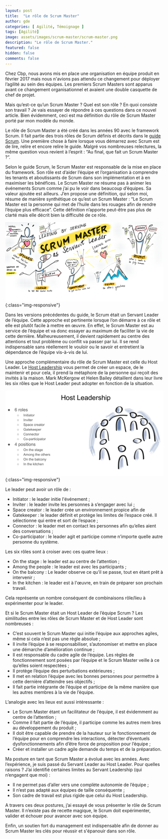 ```yaml
---
layout: post
title:  "Le rôle de Scrum Master"
author: gde
categories: [ Agilité, Témoignage ]
tags: [Agilité]
image: assets/images/scrum-master/scrum-master.png
description: "Le rôle de Scrum Master."
featured: false
hidden: false
comments: false
---
```



Chez Cbp, nous avons mis en place une organisation en équipe produit en février 2017 mais nous n'avions pas attendu ce changement pour déployer l’agilité au sein des équipes. Les premiers Scrum Masters sont apparus avant ce changement organisationnel et avaient une double casquette de chef de projet.

Mais qu’est-ce qu’un Scrum Master ? Quel est son rôle ? En quoi consiste son travail ? Je vais essayer de répondre à ces questions dans ce nouvel article. Bien évidemment, ceci est ma définition du rôle de Scrum Master porté par mon modèle du monde.

Le rôle de Scrum Master a été créé dans les années 90 avec le framework Scrum. Il fait partie des trois rôles de Scrum définis et décrits dans le [guide Scrum](https://scrumguides.org/scrum-guide.html). Une première chose à faire lorsque vous démarrez avec Scrum est de lire, relire et encore relire le guide.
Malgré vos nombreuses relectures, la même question vous revient à l’esprit : “Au final, que fait un Scrum Master ?”.

Selon le guide Scrum, le Scrum Master est responsable de la mise en place du framework. Son rôle est d’aider l’équipe et l’organisation à comprendre les tenants et aboutissants de Scrum dans son implémentation et à en maximiser les bénéfices.
Le Scrum Master ne résume pas à animer les événements Scrum comme j’ai pu le voir dans beaucoup d’équipes. Sa valeur ajoutée est ailleurs. J’en propose une définition, qui selon moi, résume de manière synthétique ce qu’est un Scrum Master : “Le Scrum Master est la personne qui met de l’huile dans les rouages afin de rendre l’équipe plus efficace”. Cette définition n’apporte peut-être pas plus de clarté mais elle décrit bien la difficulté de ce rôle.

![image](/assets/images/scrum-master/servant-leadership.png){:class="img-responsive"}

Dans les versions précédentes du guide, le Scrum était un Servant Leader de l’équipe. Cette approche est pertinente lorsque l’on démarre à ce rôle et elle est plutôt facile à mettre en œuvre. En effet, le Scrum Master est au service de l’équipe et va donc essayer au maximum de faciliter la vie de cette dernière. Malheureusement, il devient rapidement au centre des attentions et tout problème ou conflit va passer par lui. Il se rend indispensable sans réellement le vouloir ou le savoir et entretient la dépendance de l’équipe vis-à-vis de lui.

Une approche complémentaire du rôle de Scrum Master est celle du Host Leader.
Le [Host Leadership](http://hostleadership.com/) vous permet de créer un espace, de le maintenir et pour cela, il prend la métaphore de la personne qui reçoit des invités à la maison.
Mark McKergow et Helen Bailey détaillent dans leur livre les six rôles que le Host Leader peut adopter en fonction de la situation.

![image](/assets/images/scrum-master/host-leadership.png){:class="img-responsive"}

Le leader peut avoir un rôle de :
- Initiator : le leader initie l'événement ;
- Inviter : le leader invite les personnes à s’engager avec lui ;
- Space creator : le leader crée un environnement propice afin de
- Gatekeeper : le leader définit et protège les limites de l’espace créé. Il sélectionne qui entre et sort de l’espace ;
- Connector : le leader met en contact les personnes afin qu’elles aient des conversations ;
- Co-participator : le leader agit et participe comme n’importe quelle autre personne du système.

Les six rôles sont à croiser avec ces quatre lieux :
- On the stage : le leader est au centre de l’attention ;
- Among the people : le leader est avec les participants ;
- On the balcony : Le leader observe ce qu’il se passe, tout en étant prêt à intervenir ;
- In the kitchen : le leader est à l'œuvre, en train de préparer son prochain travail.

Cela représente un nombre conséquent de combinaisons rôle/lieu à expérimenter pour le leader.

Et si le Scrum Master était un Host Leader de l’équipe Scrum ? Les similitudes entre les rôles de Scrum Master et de Host Leader sont nombreuses :
- C’est souvent le Scrum Master qui initie l’équipe aux approches agiles, même si cela n’est pas une règle absolue ;
- Il invite l’équipe à se responsabiliser, s’autonomiser et mettre en place une démarche d’amélioration continue ;
- Il est responsable du cadre agile de l’équipe. Les règles de fonctionnement sont posées par l’équipe et le Scrum Master veille à ce qu’elles soient respectées ;
- Il protège l’équipe des perturbations extérieures ;
- Il met en relation l’équipe avec les bonnes personnes pour permettre à cette dernière d’atteindre ses objectifs ;
- Il fait partie intégrante de l’équipe et participe de la même manière que les autres membres à la vie de l’équipe.

L’analogie avec les lieux est aussi intéressante :
- Le Scrum Master étant un facilitateur de l’équipe, il est évidemment au centre de l’attention ;
- Comme il fait partie de l’équipe, il participe comme les autres mem	bres au développement du produit ;
- Il doit être capable de prendre de la hauteur sur le fonctionnement de l’équipe pour en comprendre les interactions, détecter d’éventuels dysfonctionnements afin d’être force de proposition pour l’équipe ;
- Créer et installer un cadre agile demande du temps et de la préparation.

Ma posture en tant que Scrum Master a évolué avec les années. Avec l’expérience, je suis passé du Servant Leader au Host Leader. Pour quelles raisons ? J’ai identifié certaines limites au Servant Leadership (qui n’engagent que moi) :
- Il ne permet pas d’aller vers une complète autonomie de l’équipe ;
- Il n’est pas adapté aux équipes de taille conséquente ;
- Son cadre de travail est plus rigide que celui du Host Leadership.

A travers ces deux postures, j’ai essayé de vous présenter le rôle de Scrum Master. Il n’existe pas de recette magique, le Scrum doit expérimenter, valider et échouer pour avancer avec son équipe.

Enfin, un soutien fort du management est indispensable afin de donner au Scrum Master les clés pour réussir et s'épanouir dans son rôle.
